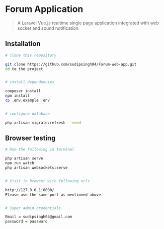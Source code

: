 # Forum Application

> A Laravel Vue.js realtime single page application integrated with web socket and sound notification.

## Installation

``` bash
# clone this repository

git clone https://github.com/sudipsingh04/Forum-web-app.git
cd to the project


# install dependencies

composer install
npm install
cp .env.example .env


# configure database

php artisan migrate:refresh --seed
```

## Browser testing

``` bash
# Run the following in terminal

php artisan serve
npm run watch
php artisan websockets:serve


# Visit in browser with following urls

http://127.0.0.1:8000/
Please use the same port as mentioned above


# Super admin credentials

Email = sudipsingh04@gmail.com
password = password
```
